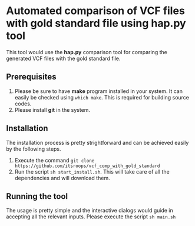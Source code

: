 # Automated comparison of VCF files with gold standard file using hap.py tool
This tool would use the **hap.py** comparison tool for comparing the generated VCF files with the gold standard file. 

## Prerequisites
1. Please be sure to have **make** program installed in your system. It can easily be checked using `which make`. This is required for building source codes.
2. Please install **git** in the system. 

## Installation
The installation process is pretty strightforward and can be achieved easily by the following steps.
1. Execute the command `git clone https://github.com/itsroops/vcf_comp_with_gold_standard`
2. Run the script `sh start_install.sh`. This will take care of all the dependencies and will download them.

## Running the tool
The usage is pretty simple and the interactive dialogs would guide in accepting all the relevant inputs.
Please execute the script `sh main.sh`

